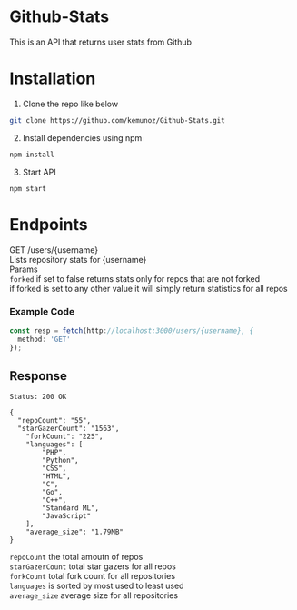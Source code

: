 # Github-Stats
This is an API that returns user stats from Github
# Installation
1. Clone the repo like below
```bash
git clone https://github.com/kemunoz/Github-Stats.git
```
2. Install dependencies using npm
```bash
npm install
```
3. Start API
```
npm start
```
# Endpoints

GET /users/{username} <br />
Lists repository stats for {username}<br />
Params<br />
`forked` if set to false returns stats only for repos that are not forked<br />
if forked is set to any other value it will simply return statistics for all repos<br />
### Example Code
```js
const resp = fetch(http://localhost:3000/users/{username}, {
  method: 'GET'
});
```

## Response
```
Status: 200 OK
```
```
{
  "repoCount": "55",
  "starGazerCount": "1563",
    "forkCount": "225",
    "languages": [
        "PHP",
        "Python",
        "CSS",
        "HTML",
        "C",
        "Go",
        "C++",
        "Standard ML",
        "JavaScript"
    ],
    "average_size": "1.79MB"
}
```

`repoCount` the total amoutn of repos<br />
`starGazerCount` total star gazers for all repos<br />
`forkCount` total fork count for all repositories<br />
`languages` is sorted by most used to least used<br />
`average_size` average size for all repositories<br />
